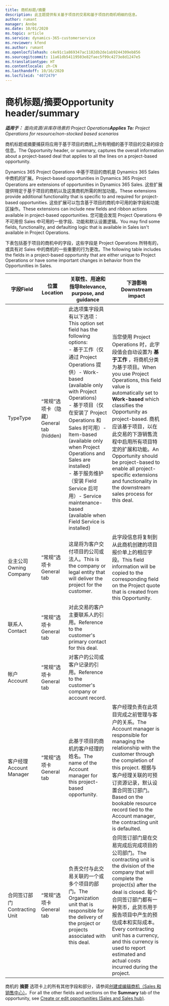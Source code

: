 ```yaml
---
title: 商机标题/摘要
description: 此主题提供有关基于项目的交易和基于项目的商机明细的信息。
author: rumant
manager: Annbe
ms.date: 10/01/2020
ms.topic: article
ms.service: dynamics-365-customerservice
ms.reviewer: kfend
ms.author: rumant
ms.openlocfilehash: c4e91c1a869347ac1182db2de1ab9244309eb856
ms.sourcegitcommit: 11a61db54119503e82faec5f99c4273e8d1247e5
ms.translationtype: HT
ms.contentlocale: zh-CN
ms.lasthandoff: 10/16/2020
ms.locfileid: "4072479"
---
```

# <a name="opportunity-headersummary"></a><span data-ttu-id="06f04-103">商机标题/摘要</span><span class="sxs-lookup"><span data-stu-id="06f04-103">Opportunity header/summary</span></span>

<span data-ttu-id="06f04-104">_**适用于：** 面向资源/非库存场景的 Project Operations_</span><span class="sxs-lookup"><span data-stu-id="06f04-104">_**Applies To:** Project Operations for resource/non-stocked based scenarios_</span></span>


<span data-ttu-id="06f04-105">商机标题或摘要捕获将应用于基于项目的商机上所有明细的基于项目的交易的综合信息。</span><span class="sxs-lookup"><span data-stu-id="06f04-105">The Opportunity header, or summary, captures the overall information about a project-based deal that applies to all the lines on a project-based opportunity.</span></span>

<span data-ttu-id="06f04-106">Dynamics 365 Project Operations 中基于项目的商机是 Dynamics 365 Sales 中商机的扩展。</span><span class="sxs-lookup"><span data-stu-id="06f04-106">Project-based opportunities in Dynamics 365 Project Operations are extensions of opportunities in Dynamics 365 Sales.</span></span> <span data-ttu-id="06f04-107">这些扩展提供特定于基于项目的商机以及这类商机所需的附加功能。</span><span class="sxs-lookup"><span data-stu-id="06f04-107">These extensions provide additional functionality that is specific to and required for project-based opportunities.</span></span> <span data-ttu-id="06f04-108">这些扩展可以包含基于项目的商机中可用的新字段和功能区操作。</span><span class="sxs-lookup"><span data-stu-id="06f04-108">These extensions can include new fields and ribbon actions available in project-based opportunities.</span></span> <span data-ttu-id="06f04-109">您可能会发现 Project Operations 中不可用但 Sales 中可用的一些字段、功能和默认设置逻辑。</span><span class="sxs-lookup"><span data-stu-id="06f04-109">You may find some fields, functionality, and defaulting logic that is available in Sales isn't available in Project Operations.</span></span>

<span data-ttu-id="06f04-110">下表包括基于项目的商机中的字段，这些字段是 Project Operations 所特有的，或具有对 Sales 中的商机的一些重要的行为更改。</span><span class="sxs-lookup"><span data-stu-id="06f04-110">The following table includes the fields in a project-based opportunity that are either unique to Project Operations or have some important changes in behavior from the Opportunities in Sales.</span></span>

| <span data-ttu-id="06f04-111">**字段**</span><span class="sxs-lookup"><span data-stu-id="06f04-111">**Field**</span></span> | <span data-ttu-id="06f04-112">**位置**</span><span class="sxs-lookup"><span data-stu-id="06f04-112">**Location**</span></span> | <span data-ttu-id="06f04-113">**关联性、用途和指导**</span><span class="sxs-lookup"><span data-stu-id="06f04-113">**Relevance, purpose, and guidance**</span></span> | <span data-ttu-id="06f04-114">**下游影响**</span><span class="sxs-lookup"><span data-stu-id="06f04-114">**Downstream impact**</span></span> |
| --- | --- | --- | --- |
| <span data-ttu-id="06f04-115">Type</span><span class="sxs-lookup"><span data-stu-id="06f04-115">Type</span></span> | <span data-ttu-id="06f04-116">“常规”选项卡（隐藏）</span><span class="sxs-lookup"><span data-stu-id="06f04-116">General tab (hidden)</span></span> | <span data-ttu-id="06f04-117">此选项集字段具有以下选项：</span><span class="sxs-lookup"><span data-stu-id="06f04-117">This option set field has the following options:</span></span></br><span data-ttu-id="06f04-118">- 基于工作（仅通过 Project Operations 提供）</span><span class="sxs-lookup"><span data-stu-id="06f04-118">- Work-based (available only with Project Operations)</span></span></br><span data-ttu-id="06f04-119">- 基于项目（仅在安装了 Project Operations 和 Sales 时可用）</span><span class="sxs-lookup"><span data-stu-id="06f04-119">- Item-based (available only when Project Operations and Sales are installed)</span></span></br><span data-ttu-id="06f04-120">- 基于服务维护（安装 Field Service 后可用）</span><span class="sxs-lookup"><span data-stu-id="06f04-120">- Service maintenance-based (available when Field Service is installed)</span></span> | <span data-ttu-id="06f04-121">当您使用 Project Operations 时，此字段值会自动设置为 **基于工作** ，将商机分类为基于项目。</span><span class="sxs-lookup"><span data-stu-id="06f04-121">When you use Project Operations, this field value is automatically set to **Work-based** which classifies the Opportunity as project-based.</span></span> <span data-ttu-id="06f04-122">商机应该基于项目，以在此交易的下游销售流程中启用所有项目特定的扩展和功能。</span><span class="sxs-lookup"><span data-stu-id="06f04-122">An Opportunity should be project-based to enable all project-specific extensions and functionality in the downstream sales process for this deal.</span></span> |
| <span data-ttu-id="06f04-123">业主公司</span><span class="sxs-lookup"><span data-stu-id="06f04-123">Owning Company</span></span> | <span data-ttu-id="06f04-124">“常规”选项卡</span><span class="sxs-lookup"><span data-stu-id="06f04-124">General tab</span></span> | <span data-ttu-id="06f04-125">这是将为客户交付项目的公司或法人。</span><span class="sxs-lookup"><span data-stu-id="06f04-125">This is the company or legal entity that will deliver the project for the customer.</span></span> | <span data-ttu-id="06f04-126">此字段信息将复制到从此商机创建的项目报价单上的相应字段。</span><span class="sxs-lookup"><span data-stu-id="06f04-126">This field information will be copied to the corresponding field on the Project quote that is created from this Opportunity.</span></span> |
| <span data-ttu-id="06f04-127">联系人​​</span><span class="sxs-lookup"><span data-stu-id="06f04-127">Contact</span></span> | <span data-ttu-id="06f04-128">“常规”选项卡</span><span class="sxs-lookup"><span data-stu-id="06f04-128">General tab</span></span> | <span data-ttu-id="06f04-129">对此交易的客户主要联系人的引用。</span><span class="sxs-lookup"><span data-stu-id="06f04-129">Reference to the customer's primary contact for this deal.</span></span> | |
| <span data-ttu-id="06f04-130">帐户​​</span><span class="sxs-lookup"><span data-stu-id="06f04-130">Account</span></span> | <span data-ttu-id="06f04-131">“常规”选项卡</span><span class="sxs-lookup"><span data-stu-id="06f04-131">General tab</span></span> | <span data-ttu-id="06f04-132">对客户的公司或客户记录的引用。</span><span class="sxs-lookup"><span data-stu-id="06f04-132">Reference to the customer's company or account record.</span></span> | |
| <span data-ttu-id="06f04-133">客户经理</span><span class="sxs-lookup"><span data-stu-id="06f04-133">Account Manager</span></span> | <span data-ttu-id="06f04-134">“常规”选项卡</span><span class="sxs-lookup"><span data-stu-id="06f04-134">General tab</span></span> | <span data-ttu-id="06f04-135">此基于项目的商机的客户经理的姓名。</span><span class="sxs-lookup"><span data-stu-id="06f04-135">The name of the Account manager for this project-based opportunity.</span></span> | <span data-ttu-id="06f04-136">客户经理负责在此项目完成之前管理与客户的关系。</span><span class="sxs-lookup"><span data-stu-id="06f04-136">The Account manager is responsible for managing the relationship with the customer through the completion of this project.</span></span> <span data-ttu-id="06f04-137">根据与客户经理关联的可预订资源记录，默认设置合同签订部门。</span><span class="sxs-lookup"><span data-stu-id="06f04-137">Based on the bookable resource record tied to the Account manager, the contracting unit is defaulted.</span></span> |
| <span data-ttu-id="06f04-138">合同签订部门</span><span class="sxs-lookup"><span data-stu-id="06f04-138">Contracting Unit</span></span> | <span data-ttu-id="06f04-139">“常规”选项卡</span><span class="sxs-lookup"><span data-stu-id="06f04-139">General tab</span></span> | <span data-ttu-id="06f04-140">负责交付与此交易关联的一个或多个项目的部门。</span><span class="sxs-lookup"><span data-stu-id="06f04-140">The Organization unit that is responsible for the delivery of the project or projects associated with this deal.</span></span> | <span data-ttu-id="06f04-141">合同签订部门是在交易完成后完成项目的公司部门。</span><span class="sxs-lookup"><span data-stu-id="06f04-141">The contracting unit is the division of the company that will complete the project(s) after the deal is closed.</span></span> <span data-ttu-id="06f04-142">每个合同签订部门都有一种货币，此货币用于报告项目中产生的预估成本和实际成本。</span><span class="sxs-lookup"><span data-stu-id="06f04-142">Every contracting unit has a currency, and this currency is used to report estimated and actual costs incurred during the project.</span></span> |

<span data-ttu-id="06f04-143">商机的 **摘要** 选项卡上的所有其他字段和部分，请参阅[创建或编辑商机（Sales 和销售中心）](https://docs.microsoft.com/dynamics365/sales-enterprise/create-edit-opportunity-sales)。</span><span class="sxs-lookup"><span data-stu-id="06f04-143">For all the other fields and sections on the **Summary** tab of the opportunity, see [Create or edit opportunities (Sales and Sales hub)](https://docs.microsoft.com/dynamics365/sales-enterprise/create-edit-opportunity-sales).</span></span>
